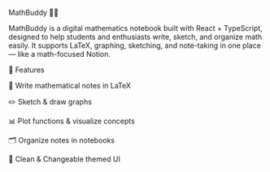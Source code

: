 MathBuddy 🧮✨

MathBuddy is a digital mathematics notebook built with React + TypeScript, designed to help students and enthusiasts write, sketch, and organize math easily.
It supports LaTeX, graphing, sketching, and note-taking in one place — like a math-focused Notion.

🚀 Features

📖 Write mathematical notes in LaTeX

✏️ Sketch & draw graphs

📊 Plot functions & visualize concepts

🗂️ Organize notes in notebooks

🎨 Clean & Changeable themed UI